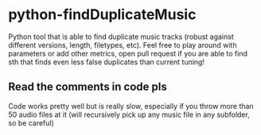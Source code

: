 # python-findDuplicateMusic
Python tool that is able to find duplicate music tracks (robust against different versions, length, filetypes, etc).
Feel free to play around with parameters or add other metrics, open pull request if you are able to find sth that finds even less false duplicates than current tuning!

## Read the comments in code pls
Code works pretty well but is really slow, especially if you throw more than 50 audio files at it (will recursively pick up any music file in any subfolder, so be careful)
